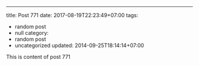 ---
title: Post 771
date: 2017-08-19T22:23:49+07:00
tags:
  - random post
  - null
category:
  - random post
  - uncategorized
updated: 2014-09-25T18:14:14+07:00

This is content of post 771